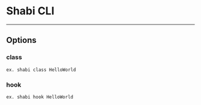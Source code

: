 # Shabi CLI

---

## Options

### class

`ex. shabi class HelloWorld`

### hook

`ex. shabi hook HelloWorld`
